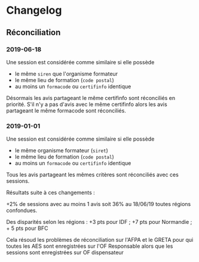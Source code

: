 # Changelog

## Réconciliation

### 2019-06-18

Une session est considérée comme similaire si elle possède
 
 - le même `siren` que l'organisme formateur
 - le même lieu de formation (`code postal`)
 - au moins un `formacode` ou `certifinfo` identique
 
Désormais les avis partageant le même certifinfo sont réconciliés en priorité. S'il n'y a pas d'avis avec le même certifinfo alors les avis partageant le même formacode sont réconciliés.

### 2019-01-01

Une session est considérée comme similaire si elle possède
 
 - le même organisme formateur (`siret`)
 - le même lieu de formation (`code postal`)
 - au moins un `formacode` ou `certifinfo` identique
 
 Tous les avis partageant les mêmes critères sont réconciliés avec ces sessions.
 
 Résultats suite à ces changements :
 
 +2% de sessions avec au moins 1 avis soit 36% au 18/06/19 toutes régions confondues.
 
 Des disparités selon les régions : +3 pts pour IDF ; +7 pts pour Normandie ; + 5 pts pour BFC
 
 Cela résoud les problèmes de réconciliation sur l'AFPA et le GRETA pour qui toutes les AES sont enregistrées sur l'OF Responsable alors que les sessions sont enregistrées sur OF dispensateur
